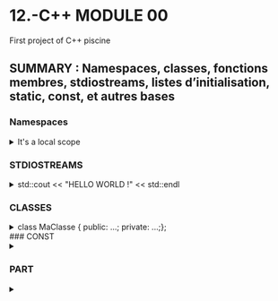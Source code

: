 # 12.-C++ MODULE 00
First project of C++ piscine

## SUMMARY : Namespaces, classes, fonctions membres, stdiostreams, listes d’initialisation, static, const, et autres bases


### Namespaces


<details>
<summary> It's a local scope </summary>
 
> * Namespaces provide a method for preventing name conflicts in large projects.
>
> * Symbols declared inside a namespace block are placed in a named scope that prevents them from being mistaken for identically-named symbols in other scopes.
</details>



### STDIOSTREAMS
<details>
<summary>std::cout << "HELLO WORLD !" << std::endl </summary>

 

> *std::cout <<
> *std::cin >> buff
> *std::cout << "You entered" <<buff<< std::endl 
> *std::endl = passage à la ligne
>
> *using std::cout;  => pour juste ecrire cout*
</details>

### CLASSES

<details>
<summary> class MaClasse { public: ...; private: ...;}; </summary>

> *
> *
> *
 
 
</details>
### CONST

<details>
<summary> </summary>

> * ''const char c1;           //Le caractère ne peut être modifié''
> * 'const char * c2;         //Le caractère pointé ne peut être modifié'
> * char * const c3;         //Le pointeur vers le caractère ne peut être modifié
> * const char * const c4;   //Le pointeur ET le caractère pointé ne peuvent être modifiés

 
 
</details>

### PART

<details>
<summary> </summary>

> *
> *
> *
 
 
</details>
